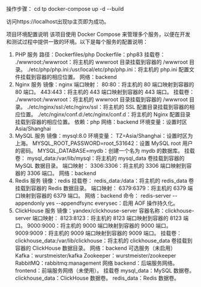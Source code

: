 操作步骤：
cd tp
docker-compose up -d --build

访问https://localhost出现tp主页即为成功。



项目环境配置说明
该项目使用 Docker Compose 来管理多个服务，以便在开发和测试过程中提供一致的环境。以下是每个服务的配置说明：

1. PHP 服务
路径：Dockerfiles/php
Dockerfile：php83
挂载卷：
./wwwroot:/wwwroot：将主机的 wwwroot 目录挂载到容器的 /wwwroot 目录。
./etc/php/php.ini:/usr/local/etc/php/php.ini：将主机的 php.ini 配置文件挂载到容器的相应位置。
网络：backend
2. Nginx 服务
镜像：nginx
端口映射：
80:80：将主机的 80 端口映射到容器的 80 端口。
443:443：将主机的 443 端口映射到容器的 443 端口。
挂载卷：
./wwwroot:/wwwroot：将主机的 wwwroot 目录挂载到容器的 /wwwroot 目录。
./etc/nginx/ssl:/etc/nginx/ssl：将主机的 SSL 配置目录挂载到容器的相应位置。
./etc/nginx/conf.d:/etc/nginx/conf.d：将主机的 Nginx 配置目录挂载到容器的相应位置。
依赖：php
网络：backend
环境变量：设置时区 Asia/Shanghai
3. MySQL 服务
镜像：mysql:8.0
环境变量：
TZ=Asia/Shanghai：设置时区为上海。
MYSQL_ROOT_PASSWORD=root_531642：设置 MySQL root 用户的密码。
MYSQL_DATABASE=mydb：创建一个名为 mydb 的数据库。
挂载卷：
mysql_data:/var/lib/mysql：将主机的 mysql_data 卷挂载到容器的 MySQL 数据目录。
端口映射：
3306:3306：将主机的 3306 端口映射到容器的 3306 端口。
网络：backend
4. Redis 服务
镜像：redis
挂载卷：
redis_data:/data：将主机的 redis_data 卷挂载到容器的 Redis 数据目录。
端口映射：
6379:6379：将主机的 6379 端口映射到容器的 6379 端口。
网络：backend
命令：
redis-server --appendonly yes --appendfsync everysec：启用 AOF 操作持久化。
5. ClickHouse 服务
镜像：yandex/clickhouse-server
容器名称：clickhouse-server
端口映射：
8123:8123：将主机的 8123 端口映射到容器的 8123 端口。
9000:9000：将主机的 9000 端口映射到容器的 9000 端口。
9009:9009：将主机的 9009 端口映射到容器的 9009 端口。
挂载卷：
clickhouse_data:/var/lib/clickhouse：将主机的 clickhouse_data 卷挂载到容器的 ClickHouse 数据目录。
网络：backend
可选服务（未启用）
Kafka：wurstmeister/kafka
Zookeeper：wurstmeister/zookeeper
RabbitMQ：rabbitmq:management
网络
backend：后端服务网络。
frontend：前端服务网络（未使用）。
挂载卷
mysql_data：MySQL 数据卷。
clickhouse_data：ClickHouse 数据卷。
redis_data：Redis 数据卷。
